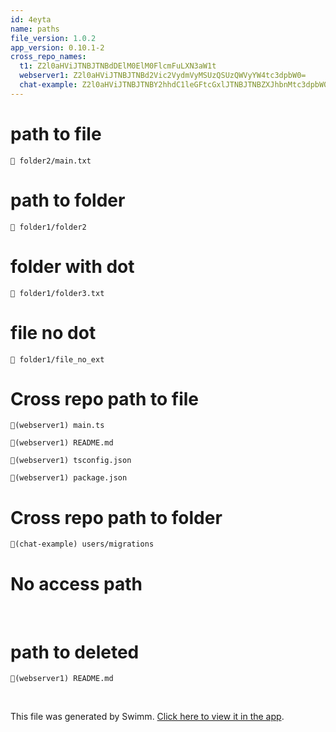 ```yaml
---
id: 4eyta
name: paths
file_version: 1.0.2
app_version: 0.10.1-2
cross_repo_names:
  t1: Z2l0aHViJTNBJTNBdDElM0ElM0FlcmFuLXN3aW1t
  webserver1: Z2l0aHViJTNBJTNBd2Vic2VydmVyMSUzQSUzQWVyYW4tc3dpbW0=
  chat-example: Z2l0aHViJTNBJTNBY2hhdC1leGFtcGxlJTNBJTNBZXJhbnMtc3dpbW0=
---
```


# path to file

`📄 folder2/main.txt`

# path to folder

`📄 folder1/folder2`

# folder with dot

`📄 folder1/folder3.txt`

# file no dot

`📄 folder1/file_no_ext`

# Cross repo path to file

`📄(webserver1) main.ts`

`📄(webserver1) README.md`

`📄(webserver1) tsconfig.json`

`📄(webserver1) package.json`

# Cross repo path to folder

`📄(chat-example) users/migrations`

# No access path

<br/>

# path to deleted

`📄(webserver1) README.md`

<br/>

This file was generated by Swimm. [Click here to view it in the app](http://localhost:5000/repos/Z2l0aHViJTNBJTNBdDElM0ElM0FlcmFuLXN3aW1t/docs/4eyta).